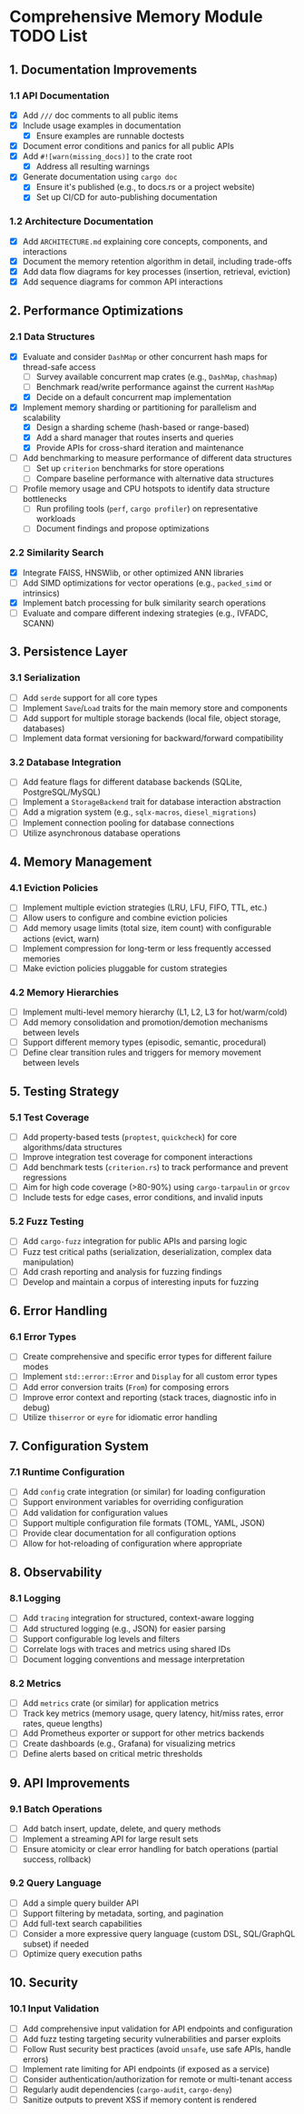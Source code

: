 # Comprehensive Memory Module TODO List

## 1. Documentation Improvements

### 1.1 API Documentation
- [x] Add `///` doc comments to all public items
- [x] Include usage examples in documentation
    - [x] Ensure examples are runnable doctests
- [x] Document error conditions and panics for all public APIs
- [x] Add `#![warn(missing_docs)]` to the crate root
    - [x] Address all resulting warnings
- [x] Generate documentation using `cargo doc`
    - [x] Ensure it's published (e.g., to docs.rs or a project website)
    - [x] Set up CI/CD for auto-publishing documentation

### 1.2 Architecture Documentation
- [x] Add `ARCHITECTURE.md` explaining core concepts, components, and interactions
- [x] Document the memory retention algorithm in detail, including trade-offs
- [x] Add data flow diagrams for key processes (insertion, retrieval, eviction)
- [x] Add sequence diagrams for common API interactions

## 2. Performance Optimizations

### 2.1 Data Structures
- [x] Evaluate and consider `DashMap` or other concurrent hash maps for thread-safe access
    - [ ] Survey available concurrent map crates (e.g., `DashMap`, `chashmap`)
    - [ ] Benchmark read/write performance against the current `HashMap`
    - [x] Decide on a default concurrent map implementation
- [x] Implement memory sharding or partitioning for parallelism and scalability
    - [x] Design a sharding scheme (hash-based or range-based)
    - [x] Add a shard manager that routes inserts and queries
    - [x] Provide APIs for cross-shard iteration and maintenance
- [ ] Add benchmarking to measure performance of different data structures
    - [ ] Set up `criterion` benchmarks for store operations
    - [ ] Compare baseline performance with alternative data structures
- [ ] Profile memory usage and CPU hotspots to identify data structure bottlenecks
    - [ ] Run profiling tools (`perf`, `cargo profiler`) on representative workloads
    - [ ] Document findings and propose optimizations

### 2.2 Similarity Search
- [x] Integrate FAISS, HNSWlib, or other optimized ANN libraries
- [ ] Add SIMD optimizations for vector operations (e.g., `packed_simd` or intrinsics)
- [x] Implement batch processing for bulk similarity search operations
- [ ] Evaluate and compare different indexing strategies (e.g., IVFADC, SCANN)

## 3. Persistence Layer

### 3.1 Serialization
- [ ] Add `serde` support for all core types
- [ ] Implement `Save`/`Load` traits for the main memory store and components
- [ ] Add support for multiple storage backends (local file, object storage, databases)
- [ ] Implement data format versioning for backward/forward compatibility

### 3.2 Database Integration
- [ ] Add feature flags for different database backends (SQLite, PostgreSQL/MySQL)
- [ ] Implement a `StorageBackend` trait for database interaction abstraction
- [ ] Add a migration system (e.g., `sqlx-macros`, `diesel_migrations`)
- [ ] Implement connection pooling for database connections
- [ ] Utilize asynchronous database operations

## 4. Memory Management

### 4.1 Eviction Policies
- [ ] Implement multiple eviction strategies (LRU, LFU, FIFO, TTL, etc.)
- [ ] Allow users to configure and combine eviction policies
- [ ] Add memory usage limits (total size, item count) with configurable actions (evict, warn)
- [ ] Implement compression for long-term or less frequently accessed memories
- [ ] Make eviction policies pluggable for custom strategies

### 4.2 Memory Hierarchies
- [ ] Implement multi-level memory hierarchy (L1, L2, L3 for hot/warm/cold)
- [ ] Add memory consolidation and promotion/demotion mechanisms between levels
- [ ] Support different memory types (episodic, semantic, procedural)
- [ ] Define clear transition rules and triggers for memory movement between levels

## 5. Testing Strategy

### 5.1 Test Coverage
- [ ] Add property-based tests (`proptest`, `quickcheck`) for core algorithms/data structures
- [ ] Improve integration test coverage for component interactions
- [ ] Add benchmark tests (`criterion.rs`) to track performance and prevent regressions
- [ ] Aim for high code coverage (>80-90%) using `cargo-tarpaulin` or `grcov`
- [ ] Include tests for edge cases, error conditions, and invalid inputs

### 5.2 Fuzz Testing
- [ ] Add `cargo-fuzz` integration for public APIs and parsing logic
- [ ] Fuzz test critical paths (serialization, deserialization, complex data manipulation)
- [ ] Add crash reporting and analysis for fuzzing findings
- [ ] Develop and maintain a corpus of interesting inputs for fuzzing

## 6. Error Handling

### 6.1 Error Types
- [ ] Create comprehensive and specific error types for different failure modes
- [ ] Implement `std::error::Error` and `Display` for all custom error types
- [ ] Add error conversion traits (`From`) for composing errors
- [ ] Improve error context and reporting (stack traces, diagnostic info in debug)
- [ ] Utilize `thiserror` or `eyre` for idiomatic error handling

## 7. Configuration System

### 7.1 Runtime Configuration
- [ ] Add `config` crate integration (or similar) for loading configuration
- [ ] Support environment variables for overriding configuration
- [ ] Add validation for configuration values
- [ ] Support multiple configuration file formats (TOML, YAML, JSON)
- [ ] Provide clear documentation for all configuration options
- [ ] Allow for hot-reloading of configuration where appropriate

## 8. Observability

### 8.1 Logging
- [ ] Add `tracing` integration for structured, context-aware logging
- [ ] Add structured logging (e.g., JSON) for easier parsing
- [ ] Support configurable log levels and filters
- [ ] Correlate logs with traces and metrics using shared IDs
- [ ] Document logging conventions and message interpretation

### 8.2 Metrics
- [ ] Add `metrics` crate (or similar) for application metrics
- [ ] Track key metrics (memory usage, query latency, hit/miss rates, error rates, queue lengths)
- [ ] Add Prometheus exporter or support for other metrics backends
- [ ] Create dashboards (e.g., Grafana) for visualizing metrics
- [ ] Define alerts based on critical metric thresholds

## 9. API Improvements

### 9.1 Batch Operations
- [ ] Add batch insert, update, delete, and query methods
- [ ] Implement a streaming API for large result sets
- [ ] Ensure atomicity or clear error handling for batch operations (partial success, rollback)

### 9.2 Query Language
- [ ] Add a simple query builder API
- [ ] Support filtering by metadata, sorting, and pagination
- [ ] Add full-text search capabilities
- [ ] Consider a more expressive query language (custom DSL, SQL/GraphQL subset) if needed
- [ ] Optimize query execution paths

## 10. Security

### 10.1 Input Validation
- [ ] Add comprehensive input validation for API endpoints and configuration
- [ ] Add fuzz testing targeting security vulnerabilities and parser exploits
- [ ] Follow Rust security best practices (avoid `unsafe`, use safe APIs, handle errors)
- [ ] Implement rate limiting for API endpoints (if exposed as a service)
- [ ] Consider authentication/authorization for remote or multi-tenant access
- [ ] Regularly audit dependencies (`cargo-audit`, `cargo-deny`)
- [ ] Sanitize outputs to prevent XSS if memory content is rendered 
